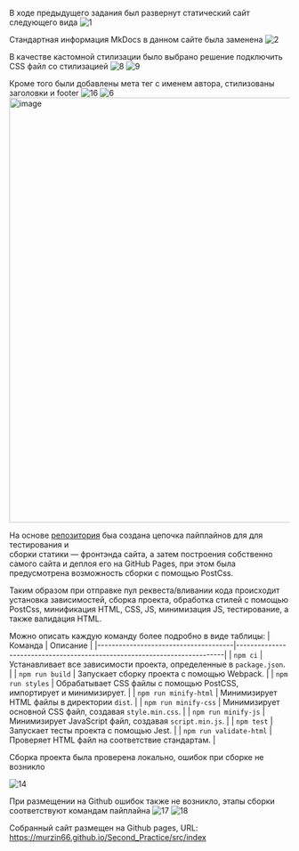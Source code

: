 В ходе предыдущего задания был развернут статический сайт следующего вида
 ![1](https://github.com/user-attachments/assets/ecdb2616-1f28-4757-94d9-f2ca5ae7c8b3)

 
Стандартная информация MkDocs в данном сайте была заменена
![2](https://github.com/user-attachments/assets/11c1e828-28f2-4e8f-91d7-970218298e8c)


В качестве кастомной стилизации было выбрано решение подключить CSS файл со стилизацией
![8](https://github.com/user-attachments/assets/cf56db4f-e10c-4a34-bc35-1dbcdd24a616)
![9](https://github.com/user-attachments/assets/7cef0eca-6027-4a4b-b41c-35fc73dd8d29)


Кроме того были добавлены мета тег с именем автора, стилизованы заголовки и footer
![16](https://github.com/user-attachments/assets/e5744220-704b-4471-8e94-0c3f8f02d406)
![6](https://github.com/user-attachments/assets/58630be7-8402-46ca-b662-7b79133d52b1)
<img width="764" alt="image" src="https://github.com/user-attachments/assets/39510069-aaf1-41ce-a14f-fa1fa2ce1795">


На основе <a href = "https://github.com/nzhukov/deploy-ghactions/tree/main">репозитория</a> 
быа создана цепочка пайплайнов для для тестирования и  
сборки статики  — фронтэнда сайта, а затем построения собственно самого сайта
и деплоя его на GitHub Pages, при этом была предусмотрена возможность сборки с помощью PostCss.


Таким образом при отправке пул реквеста/вливании кода происходит установка зависимостей, сборка проекта,
обработка стилей с помощью PostCss, минификация HTML, CSS, JS, минимизация JS, тестирование, а также валидация HTML.


Можно описать каждую команду более подробно в виде таблицы:
| Команда                              | Описание                                                                 |
|--------------------------------------|--------------------------------------------------------------------------|
| `npm ci`                             | Устанавливает все зависимости проекта, определенные в `package.json`.   |
| `npm run build`                      | Запускает сборку проекта с помощью Webpack.                             |
| `npm run styles`                    | Обрабатывает CSS файлы с помощью PostCSS, импортирует и минимизирует.  |
| `npm run minify-html`               | Минимизирует HTML файлы в директории `dist`.                            |
| `npm run minify-css`                | Минимизирует основной CSS файл, создавая `style.min.css`.              |
| `npm run minify-js`                 | Минимизирует JavaScript файл, создавая `script.min.js`.                |
| `npm test`                          | Запускает тесты проекта с помощью Jest.                                 |
| `npm run validate-html`              | Проверяет HTML файл на соответствие стандартам.                         |


Сборка проекта была проверена локально, ошибок при сборке не возникло

![14](https://github.com/user-attachments/assets/a18ac42e-2819-4266-a7f0-13c401d0b5a5)

При размещении на Github ошибок также не возникло, этапы сборки соответствуют командам пайплайна
![17](https://github.com/user-attachments/assets/fb6afab2-76bb-4a20-a413-81bbeedc5ac4)
![18](https://github.com/user-attachments/assets/172339e4-8c2d-4ebe-812f-c6368fc143cc)


Собранный сайт размещен на Github pages, URL: <a href = "https://murzin66.github.io/Second_Practice/src/index"> https://murzin66.github.io/Second_Practice/src/index</a>
